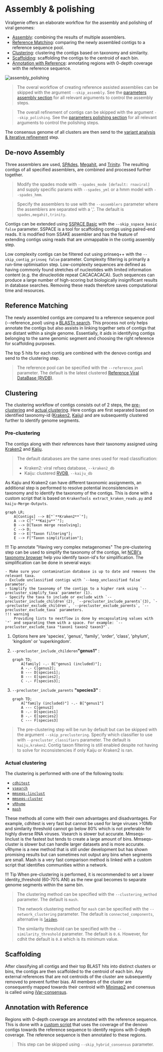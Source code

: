 
# Assembly & polishing

Viralgenie offers an elaborate workflow for the assembly and polishing of viral genomes:

- [Assembly](#de-novo-assembly): combining the results of multiple assemblers.
- [Reference Matching](#reference-matching): comparing the newly assembled contigs to a reference sequence pool.
- [Clustering](#clustering): clustering the contigs based on taxonomy and similarity.
- [Scaffolding](#scaffolding): scaffolding the contigs to the centroid of each bin.
- [Annotation with Reference](#annotation-with-reference): annotating regions with 0-depth coverage with the reference sequence.

![assembly_polishing](../images/assembly_polishing.png)

> The overal workflow of creating reference assisted assemblies can be skipped with the argument `--skip_assembly`. See the [parameters assembly section](../parameters.md#assembly) for all relevant arguments to control the assembly steps.

> The overall refinement of contigs can be skipped with the argument `--skip_polishing`. See the [parameters polishing section](../parameters.md#polishing) for all relevant arguments to control the polishing steps.

The consensus genome of all clusters are then send to the [variant analysis & iterative refinement](variant_and_refinement.md) step.

## De-novo Assembly
Three assemblers are used, [SPAdes](http://cab.spbu.ru/software/spades/), [Megahit](https://github.com/voutcn/megahit), and [Trinity](https://github.com/trinityrnaseq/trinityrnaseq). The resulting contigs of all specified assemblers, are combined and processed further together.
> Modify the spades mode with `--spades_mode [default: rnaviral]` and supply specific params with `--spades_yml` or a hmm model with `--spades_hmm`.

> Specify the assemblers to use with the `--assemblers` parameter where the assemblers are separated with a ','. The default is `spades,megahit,trinity`.

Contigs can be extended using [SSPACE Basic](https://github.com/nsoranzo/sspace_basic) with the `--skip_sspace_basic false` parameter. SSPACE is a tool for scaffolding contigs using paired-end reads. It is modified from SSAKE assembler and has the feature of extending contigs using reads that are unmappable in the contig assembly step.

Low complexity contigs can be filtered out using prinseq++ with the `--skip_contig_prinseq false` parameter. Complexity filtering is primarily a run-time optimisation step. Low-complexity sequences are defined as having commonly found stretches of nucleotides with limited information content (e.g. the dinucleotide repeat CACACACACA). Such sequences can produce a large number of high-scoring but biologically insignificant results in database searches. Removing these reads therefore saves computational time and resources.

## Reference Matching
The newly assembled contigs are compared to a reference sequence pool (--reference_pool) using a [BLASTn search](https://www.ncbi.nlm.nih.gov/books/NBK153387/). This process not only helps annotate the contigs but also assists in linking together sets of contigs that are distant within a single genome. Essentially, it aids in identifying contigs belonging to the same genomic segment and choosing the right reference for scaffolding purposes.

The top 5 hits for each contig are combined with the denovo contigs and send to the clustering step.

> The reference pool can be specified with the `--reference_pool` parameter. The default is the latest clustered [Reference Viral DataBase (RVDB)](https://rvdb.dbi.udel.edu/).

## Clustering

The clustering workflow of contigs consists out of 2 steps, the [pre-clustering](#pre-clustering) and [actual clustering](#actual-clustering). Here contigs are first separated based on identified taxonomy-id ([Kraken2](https://ccb.jhu.edu/software/kraken2/), [Kaiju](https://kaiju.binf.ku.dk/)) and are subsequently clustered further to identify genome segments.

### Pre-clustering

The contigs along with their references have their taxonomy assigned using [Kraken2](https://ccb.jhu.edu/software/kraken2/) and [Kaiju](https://kaiju.binf.ku.dk/).

> The default databases are the same ones used for read classification:
> - Kraken2: viral refseq database, `--kraken2_db`
> - Kaiju: clustered [RVDB](https://rvdb.dbi.udel.edu/), `--kaiju_db`

As Kajiu and Kraken2 can have different taxonomic assignments, an additional step is performed to resolve potential inconsistencies in taxonomy and to identify the taxonomy of the contigs. This is done with a custom script that is based on `KrakenTools extract_kraken_reads.py` and `kaiju-Merge-Outputs`.

```mermaid
graph LR;
    A[Contigs] --> B["`**Kraken2**`"];
    A --> C["`**Kaiju**`"];
    B --> D[Taxon merge resolving];
    C --> D;
    D --> E["Taxon filtering"];
    E --> F["Taxon simplification"];
```

!!! Tip annotate "Having very complex metagenomes"
    The pre-clustering step can be used to simplify the taxonomy of the contigs, let [NCBI's taxonomy browser](https://www.ncbi.nlm.nih.gov/Taxonomy/Browser/wwwtax.cgi) help you identify taxon-id's for simplification. The simplification can be done in several ways:

    - Make sure your contamination database is up to date and removes the relevant taxa.
    - Exclude unclassified contigs with `--keep_unclassified false` parameter.
    - Simplify the taxonomy of the contigs to a higher rank using `--precluster_simplify_taxa` parameter (1).
    - Specify the taxa to include or exclude with `--precluster_include_children`(2), `--precluster_include_parents`(3), `--precluster_exclude_children`, `--precluster_exclude_parents`, `--precluster_exclude_taxa` parameters.
    !!! warning
        Providing lists to nextflow is done by encapsulating values with `"` and separating them with a space. For example: `--precluster_exclude_taxa "taxon1 taxon2 taxon3"`.

1. Options here are 'species', 'genus', 'family', 'order', 'class', 'phylum', 'kingdom' or 'superkingdom'.

2. `--precluster_include_childeren`__"genus1"__ :

    ```mermaid
    graph TD;
        A[family] -.- B["genus1 (included)"];
        A -.- C[genus2];
        B --- D[species1];
        B --- E[species2];
        C -.- F[species3];
    ```

3. `--precluster_include_parents` __"species3"__ :

    ```mermaid
    graph TD;
        A["family (included)"] -.- B["genus1"]
        A --- C[genus2]
        B -.- D[species1]
        B -.- E[species2]
        C --- F[species3]
    ```

> The pre-clustering step will be run by default but can be skipped with the argument `--skip_preclustering`. Specify which classifier to use with `--precluster_classifiers` parameter. The default is `kaiju,kraken2`. Contig taxon filtering is still enabled despite not having to solve for inconsistencies if only Kaiju or Kraken2 is ran.

### Actual clustering

The clustering is performed with one of the following tools:

- [`cdhitest`](https://sites.google.com/view/cd-hit)
- [`vsearch`](https://github.com/torognes/vsearch/wiki/Clustering)
- [`mmseqs-linclust`](https://github.com/soedinglab/MMseqs2/wiki#linear-time-clustering-using-mmseqs-linclust)
- [`mmseqs-cluster`](https://github.com/soedinglab/MMseqs2/wiki#cascaded-clustering)
- [`vRhyme`](https://github.com/AnantharamanLab/vRhyme)
- [`mash`](https://github.com/marbl/Mash)


These methods all come with their own advantages and disadvantages. For example, cdhitest is very fast but cannot be used for large viruses >10Mb and similarity threshold cannot go below 80% which is not preferable for highly diverse RNA viruses. Vsearch is slower but accurate. Mmseqs-linclust is the fastest but tends to create a large amount of bins. Mmseqs-cluster is slower but can handle larger datasets and is more accurate. vRhyme is a new method that is still under development but has shown promising results but can sometimes not output any bins when segments are small. Mash is a very fast comparison method is linked with a custom script that identifies communities within a network.

!!! Tip
    When pre-clustering is performed, it is recommended to set a lower identity_threshold (60-70% ANI) as the new goal becomes to separate genome segments within the same bin.

> The clustering method can be specified with the `--clustering_method` parameter. The default is `mash`.

> The network clustering method for `mash` can be specified with the `--network_clustering` parameter. The default is `connected_components`, alternative is [`leiden`](https://www.nature.com/articles/s41598-019-41695-z).

> The similarity threshold can be specified with the `--similarity_threshold` parameter. The default is `0.6`. However, for cdhit the default is `0.8` which is its minimum value.

## Scaffolding

After classifying all contigs and their top BLAST hits into distinct clusters or bins, the contigs are then scaffolded to the centroid of each bin. Any external references that are not centroids of the cluster are subsequently removed to prevent further bias. All members of the cluster are consequently mapped towards their centroid with [Minimap2](https://github.com/lh3/minimap2) and conensus is called using [iVar-consensus](https://andersen-lab.github.io/ivar/html/manualpage.html).


## Annotation with Reference

Regions with 0-depth coverage are annotated with the reference sequence. This is done with a [custom script](https://github.com/Joon-Klaps/viralgenie/blob/dev/bin/lowcov_to_reference.py) that uses the coverage of the denovo contigs towards the reference sequence to identify regions with 0-depth coverage. The reference sequence is then annotated to these regions.

> This step can be skipped using `--skip_hybrid_consensus` parameter.
